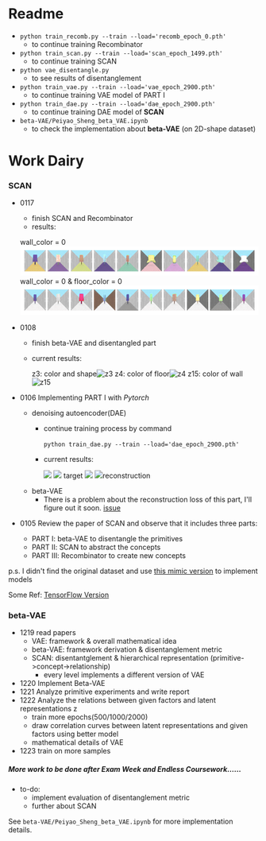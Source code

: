 # Readme
* `python train_recomb.py --train --load='recomb_epoch_0.pth'`
	* to continue training Recombinator
* `python train_scan.py --train --load='scan_epoch_1499.pth'`
	* to continue training SCAN
* `python vae_disentangle.py`
	* to see results of disentanglement
* `python train_vae.py --train --load='vae_epoch_2900.pth'` 
	* to continue training VAE model of PART Ⅰ
* `python train_dae.py --train --load='dae_epoch_2900.pth'` 
	* to continue training DAE model of **SCAN**
*  `beta-VAE/Peiyao_Sheng_beta_VAE.ipynb`
	* to check the implementation about **beta-VAE** (on 2D-shape dataset)

# Work Dairy
### SCAN
	
* 0117
	* finish SCAN and Recombinator
	* results:
	
	wall_color = 0 ![](SCAN/disentangle_img/sym2img0.png) 
	wall_color = 0 & floor_color = 0 ![](SCAN/disentangle_img/sym2img1.png)
	

* 0108
	* finish beta-VAE and disentangled part
	* current results:
		
		z3: color and shape![z3](SCAN/disentangle_img/check_z3.png) 
		z4: color of floor![z4](SCAN/disentangle_img/check_z4.png) 
		z15: color of wall![z15](SCAN/disentangle_img/check_z15.png)
* 0106 Implementing PART Ⅰ with *Pytorch*
	* denoising autoencoder(DAE)
		* continue training process by command
		
			`python train_dae.py --train --load='dae_epoch_2900.pth'`
		* current results:
			
			![](SCAN/save/dae/target_epoch_2900.png) 
			![](SCAN/save/dae/target_epoch_2990.png) target
			![](SCAN/save/dae/reconstr_epoch_2900.png) 
			![](SCAN/save/dae/reconstr_epoch_2990.png)reconstruction
	* beta-VAE
		* There is a problem about the reconstruction loss of this part, I'll figure out it soon. [issue](https://github.com/miyosuda/scan/issues/1)


* 0105 Review the paper of SCAN and observe that it includes three parts:
	* PART Ⅰ: beta-VAE to disentangle the primitives
	* PART Ⅱ: SCAN to abstract the concepts
	* PART Ⅲ: Recombinator to create new concepts
	
p.s. I didn't find the original dataset and use [this mimic version](https://github.com/miyosuda/rodent/tree/master/examples/04_texture_replace) to implement models

Some Ref: [TensorFlow Version](https://github.com/miyosuda/scan)



### beta-VAE
* 1219 read papers
    * VAE: framework & overall mathematical idea
    * beta-VAE: framework derivation & disentanglement metric
    * SCAN: disentantglement & hierarchical representation (primitive->concept->relationship)
        * every level implements a different version of VAE
* 1220 Implement Beta-VAE
* 1221 Analyze primitive experiments and write report
* 1222 Analyze the relations between given factors and latent representations z
    * train more epochs(500/1000/2000)
    * draw correlation curves between latent representations and given factors using better model
    * mathematical details of VAE
* 1223 train on more samples

##### More work to be done after Exam Week and Endless Coursework……
* to-do:
    * implement evaluation of disentanglement metric
    * further about SCAN
    
See `beta-VAE/Peiyao_Sheng_beta_VAE.ipynb` for more implementation details.
